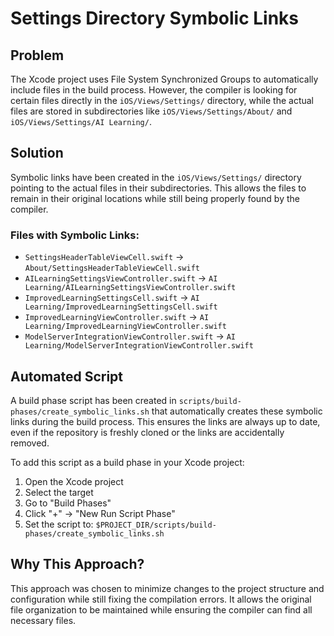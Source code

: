 # Settings Directory Symbolic Links

## Problem
The Xcode project uses File System Synchronized Groups to automatically include files in the build process. However, the compiler is looking for certain files directly in the `iOS/Views/Settings/` directory, while the actual files are stored in subdirectories like `iOS/Views/Settings/About/` and `iOS/Views/Settings/AI Learning/`.

## Solution
Symbolic links have been created in the `iOS/Views/Settings/` directory pointing to the actual files in their subdirectories. This allows the files to remain in their original locations while still being properly found by the compiler.

### Files with Symbolic Links:
- `SettingsHeaderTableViewCell.swift` -> `About/SettingsHeaderTableViewCell.swift`
- `AILearningSettingsViewController.swift` -> `AI Learning/AILearningSettingsViewController.swift`
- `ImprovedLearningSettingsCell.swift` -> `AI Learning/ImprovedLearningSettingsCell.swift`
- `ImprovedLearningViewController.swift` -> `AI Learning/ImprovedLearningViewController.swift`
- `ModelServerIntegrationViewController.swift` -> `AI Learning/ModelServerIntegrationViewController.swift`

## Automated Script
A build phase script has been created in `scripts/build-phases/create_symbolic_links.sh` that automatically creates these symbolic links during the build process. This ensures the links are always up to date, even if the repository is freshly cloned or the links are accidentally removed.

To add this script as a build phase in your Xcode project:
1. Open the Xcode project
2. Select the target
3. Go to "Build Phases"
4. Click "+" -> "New Run Script Phase"
5. Set the script to: `$PROJECT_DIR/scripts/build-phases/create_symbolic_links.sh`

## Why This Approach?
This approach was chosen to minimize changes to the project structure and configuration while still fixing the compilation errors. It allows the original file organization to be maintained while ensuring the compiler can find all necessary files.

